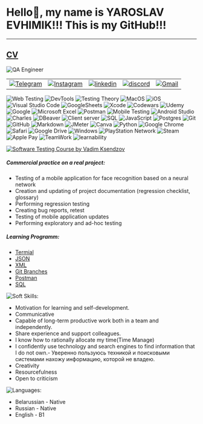 # Hello👋, my name is YAROSLAV EVHIMIK!!!  This is my GitHub!!! 
_______
##    [CV](https://drive.google.com/file/d/18NYWOFveSefUUxqKVAFZH5dBD1mrNQCq/view?usp=drive_link)

![QA Engineer](https://img.shields.io/badge/-QA_Engineer-078?style=for-the-badge&logoColor=47C5FB)

||||||
|:--|:--|:--|:--|:--|
| [![Telegram](https://img.shields.io/badge/-Telegram-090909?style=for-the-badge&logo=telegram&logoColor=27A0D9)](https://t.me/WiseChel)|[![Instagram](https://img.shields.io/badge/-Instagram-090909?style=for-the-badge&logo=instagram&logoColor=B4068E)](https://www.instagram.com/yrkhmk/) | [![linkedin](https://img.shields.io/badge/-linkedin-090909?style=for-the-badge&logo=linkedin&logoColor=1195F5)](https://www.linkedin.com/in/yaroslav-evhimik-71383726a/) | [![discord](https://img.shields.io/badge/-discord-090909?style=for-the-badge&logo=discord&logoColor=27A0D9)](https://discord.com/users/chelovechek7225) | [![Gmail](https://img.shields.io/badge/-Gmail-090909?style=for-the-badge&logo=Gmail&logoColor=1A0D9)](https://yarikkomarik96@gmail.com)


![Web Testing](https://img.shields.io/badge/Web%20Testing-3867a2?style=for-the-badge&logo=Web&logoColor=white)
![DevTools](https://img.shields.io/badge/DEVTOOLS-fcc525?style=for-the-badge&logo=DEVTOOLS&logoColor=white)
![Testing Theory](https://img.shields.io/badge/Testing%20Theory-674ea7?style=for-the-badge&logo=Testing-Theory&logoColor=white)
![MacOS](https://img.shields.io/badge/-Mac_OS-078?style=for-the-badge&logo=Apple&logoColor=white)
![iOS](https://img.shields.io/badge/iOS-000000?style=for-the-badge&logo=ios&logoColor=white)
![Visual Studio Code](https://img.shields.io/badge/Visual%20Studio%20Code-0078d7.svg?style=for-the-badge&logo=visual-studio-code&logoColor=white)
![GoogleSheets](https://img.shields.io/badge/Google%20Sheets-188038?style=for-the-badge&logo=Google-Sheets&logoColor=white)
![Xcode](https://img.shields.io/badge/Xcode-007ACC?style=for-the-badge&logo=Xcode&logoColor=white)
![Codewars](https://img.shields.io/badge/Codewars-B1361E?style=for-the-badge&logo=codewars&logoColor=grey)
![Udemy](https://img.shields.io/badge/Udemy-A435F0?style=for-the-badge&logo=Udemy&logoColor=white)
![Google](https://img.shields.io/badge/google-4285F4?style=for-the-badge&logo=google&logoColor=white)
![Microsoft Excel](https://img.shields.io/badge/-Microsoft%20Excel-188038?style=for-the-badge&logo=Microsoft%20Excel&logoColor=white)
![Postman](https://img.shields.io/badge/Postman-FF6C37?style=for-the-badge&logo=postman&logoColor=white)
![Mobile Testing](https://img.shields.io/badge/Mobile%20Testing-a1ab26?style=for-the-badge&logo=Mobile&logoColor=white)
![Android Studio](https://img.shields.io/badge/Android%20Studio-3ae180.svg?style=for-the-badge&logo=android-studio&logoColor=white)
![Charles](https://img.shields.io/badge/CHARLES-d3dade?style=for-the-badge&logo=CHARLES&logoColor=white)
![DBeaver](https://img.shields.io/badge/-DBeaver-fcc525?style=for-the-badge&logo=DBeaver&logoColor=47C5FB)
![Client server](https://img.shields.io/badge/Client%20Server-a25aff?style=for-the-badge&logo=Client-Server&logoColor=white)
![SQL](https://img.shields.io/badge/-SQL-ed1c24?style=for-the-badge&logo=SQL&logoColor=47C5FB)
![JavaScript](https://img.shields.io/badge/javascript-%23323330.svg?style=for-the-badge&logo=javascript&logoColor=%23F7DF1E)
![Postgres](https://img.shields.io/badge/PostgreSQL-%23316192.svg?style=for-the-badge&logo=postgresql&logoColor=white)
![Git](https://img.shields.io/badge/git-80b3ff.svg?style=for-the-badge&logo=git&logoColor=white)
![GitHub](https://img.shields.io/badge/github-%23125011.svg?style=for-the-badge&logo=github&logoColor=white)
![Markdown](https://img.shields.io/badge/markdown-%23023400.svg?style=for-the-badge&logo=markdown&logoColor=white)
![JMeter](https://img.shields.io/badge/-JMeter-095fda?style=for-the-badge&logo=JMeter&logoColor=white)
![Canva](https://img.shields.io/badge/Canva-%2300C4CC.svg?style=for-the-badge&logo=Canva&logoColor=white)
![Python](https://img.shields.io/badge/python-3670A0?style=for-the-badge&logo=python&logoColor=ffdd54)
![Google Chrome](https://img.shields.io/badge/Google%20Chrome-4285F4?style=for-the-badge&logo=GoogleChrome&logoColor=white)
![Safari](https://img.shields.io/badge/Safari-000000?style=for-the-badge&logo=Safari&logoColor=white)
![Google Drive](https://img.shields.io/badge/Google%20Drive-4285F4?style=for-the-badge&logo=googledrive&logoColor=white)
![Windows](https://img.shields.io/badge/-windows-fcc525?style=for-the-badge&logo=windows&logoColor=white)
![PlayStation Network](https://img.shields.io/badge/PSN-%230070D1.svg?style=for-the-badge&logo=Playstation&logoColor=white)
![Steam](https://img.shields.io/badge/steam-%23000000.svg?style=for-the-badge&logo=steam&logoColor=white)
![Apple Pay](https://img.shields.io/badge/ApplePay-000000.svg?style=for-the-badge&logo=Apple-Pay&logoColor=white)
![TeamWork](https://img.shields.io/badge/-TeamWork-fcc525?style=for-the-badge&logoColor=47C5FB)
![learnability](https://img.shields.io/badge/-learnability-3ae181?style=for-the-badge&logoColor=47C5FB)



[![Software Testing Course by Vadim Ksendzov](https://img.shields.io/badge/Software_Testing_Course_by_Vadim_Ksendzov:-078?style=for-the-badge&Color=1195F5)](ksendzov.com)

##### Commercial practice on a real project:
- Testing of a mobile application for face recognition based on a neural network
- Creation and updating of project documentation (regression checklist, glossary)
- Performing regression testing
- Creating bug reports, retest
- Testing of mobile application updates
- Performing exploratory and ad-hoc testing

##### Learning Programm:
- [Termial](https://github.com/chelovechek159/Terminal)
- [JSON](https://github.com/chelovechek159/JSON)
- [XML](https://github.com/chelovechek159/XML)
- [Git Branches](https://github.com/chelovechek159/GIT_HomeTask)
- [Postman](https://github.com/chelovechek159/POSTMAN)
- [SQL](https://github.com/chelovechek159/SQL)


![Soft Skills:](https://img.shields.io/badge/-Soft_skills:-129369?style=for-the-badge&Color=1195F5)

- Motivation for learning and self-development.
- Communicative
- Capable of long-term productive work both in a team and independently.
- Share experience and support colleagues.
- I know how to rationally allocate my time(Time Manage)
- I confidently use technology and search engines to find information that I do not own.- Уверенно пользуюсь техникой и поисковыми системами нахожу информацию, которой не владею.
- Creativity
- Resourcefulness
- Open to criticism

![Languages:](https://img.shields.io/badge/-Languages:-129369?style=for-the-badge&Color=1195F5)

- Belarussian - Native
- Russian - Native
- English - B1
